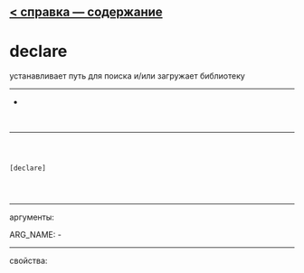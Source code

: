 [< справка — содержание](index.html)
---

# declare


устанавливает путь для поиска и/или загружает библиотеку

---

-
<br>


---


```



[declare]


            
```

---
аргументы:

ARG_NAME: -<br>

---
свойства:


